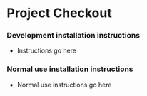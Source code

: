 # Project Checkout

### Development installation instructions

* Instructions go here

### Normal use installation instructions

* Normal use instructions go here